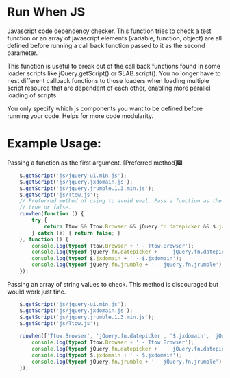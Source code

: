 Run When JS
===========

Javascript code dependency checker. This function tries to check a test function or an array of javascript elements (variable, function, object) are
all defined before running a call back function passed to it as the second parameter.

This function is useful to break out of the call back functions found in some loader scripts like jQuery.getScript() or $LAB.script().
You no longer have to nest different callback functions to those loaders when loading multiple script resource that are dependent of
each other, enabling more parallel loading of scripts.

You only specify which js components you want to be defined before running your code. Helps for more code modularity.

Example Usage:
==============
Passing a function as the first argument. [Preferred method]:fireworks:
```javascript
	$.getScript('js/jquery-ui.min.js');
	$.getScript('js/jquery.jxdomain.js');
	$.getScript('js/jquery.jrumble.1.3.min.js');
	$.getScript('js/Ttow.js');
	// Preferred method of using to avoid eval. Pass a function as the first argument. The function should return either 
	// true or false. 
	runwhen(function () {
		try {
			return Ttow && Ttow.Browser && jQuery.fn.datepicker && $.jxdomain && jQuery.fn.jrumble;
		} catch (e) { return false; }
	}, function () {
		console.log(typeof Ttow.Browser + ' - Ttow.Browser');
		console.log(typeof jQuery.fn.datepicker + ' - jQuery.fn.datepicker');
		console.log(typeof $.jxdomain + ' - $.jxdomain');
		console.log(typeof jQuery.fn.jrumble + ' - jQuery.fn.jrumble');	
	});
```

Passing an array of string values to check. This method is discouraged but would work just fine.
```javascript
	$.getScript('js/jquery-ui.min.js');
	$.getScript('js/jquery.jxdomain.js');
	$.getScript('js/jquery.jrumble.1.3.min.js');
	$.getScript('js/Ttow.js');
	
	runwhen(['Ttow.Browser', 'jQuery.fn.datepicker', '$.jxdomain', 'jQuery.fn.jrumble'], function () {
		console.log(typeof Ttow.Browser + ' - Ttow.Browser');
		console.log(typeof jQuery.fn.datepicker + ' - jQuery.fn.datepicker');
		console.log(typeof $.jxdomain + ' - $.jxdomain');
		console.log(typeof jQuery.fn.jrumble + ' - jQuery.fn.jrumble');	
	});
```

